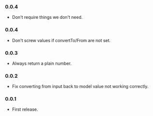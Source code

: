 ### 0.0.4
- Don't require things we don't need.

### 0.0.4
- Don't screw values if convertTo/From are not set.

### 0.0.3
- Always return a plain number.

### 0.0.2
- Fix converting from input back to model value not working correctly.

### 0.0.1
- First release.

